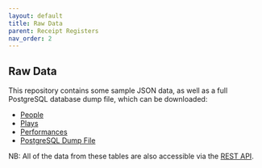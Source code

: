 ```yaml
---
layout: default
title: Raw Data
parent: Receipt Registers
nav_order: 2
---
```


## Raw Data

This repository contains some sample JSON data, as well as a full PostgreSQL database dump file, which can be downloaded:

- [People](/data/json/people.json)
- [Plays](/data/json/plays.json)
- [Performances](/data/json/performances.json)
- [PostgreSQL Dump File](data/dump/cfrp-database.dump)

NB: All of the data from these tables are also accessible via the [REST API](api).
